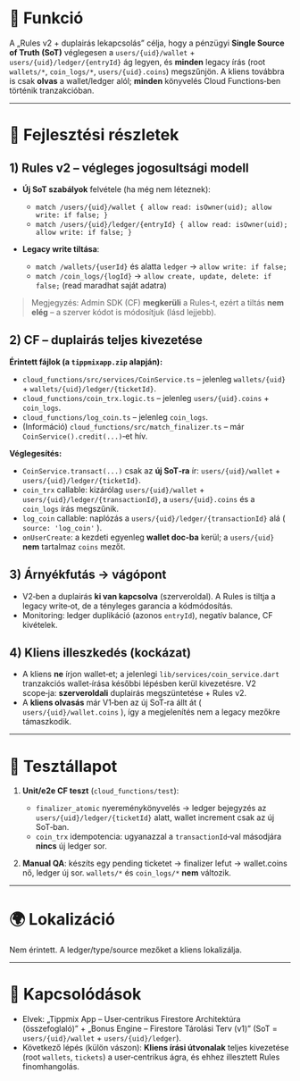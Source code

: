 # 🎯 Funkció

A „Rules v2 + duplairás lekapcsolás” célja, hogy a pénzügyi **Single Source of Truth (SoT)** véglegesen a `users/{uid}/wallet` + `users/{uid}/ledger/{entryId}` ág legyen, és **minden** legacy írás (root `wallets/*`, `coin_logs/*`, `users/{uid}.coins`) megszűnjön. A kliens továbbra is csak **olvas** a wallet/ledger alól; **minden** könyvelés Cloud Functions‑ben történik tranzakcióban.

---

# 🧠 Fejlesztési részletek

## 1) Rules v2 – végleges jogosultsági modell

* **Új SoT szabályok** felvétele (ha még nem léteznek):

  * `match /users/{uid}/wallet { allow read: isOwner(uid); allow write: if false; }`
  * `match /users/{uid}/ledger/{entryId} { allow read: isOwner(uid); allow write: if false; }`
* **Legacy write tiltása**:

  * `match /wallets/{userId}` és alatta `ledger` → `allow write: if false;`
  * `match /coin_logs/{logId}` → `allow create, update, delete: if false;` (read maradhat saját adatra)

> Megjegyzés: Admin SDK (CF) **megkerüli** a Rules‑t, ezért a tiltás **nem elég** – a szerver kódot is módosítjuk (lásd lejjebb).

## 2) CF – duplairás teljes kivezetése

**Érintett fájlok (a `tippmixapp.zip` alapján):**

* `cloud_functions/src/services/CoinService.ts` – jelenleg `wallets/{uid}` + `wallets/{uid}/ledger/{ticketId}`.
* `cloud_functions/coin_trx.logic.ts` – jelenleg `users/{uid}.coins` + `coin_logs`.
* `cloud_functions/log_coin.ts` – jelenleg `coin_logs`.
* (Információ) `cloud_functions/src/match_finalizer.ts` – már `CoinService().credit(...)`‑et hív.

**Véglegesítés:**

* `CoinService.transact(...)` csak az **új SoT‑ra** ír: `users/{uid}/wallet` + `users/{uid}/ledger/{ticketId}`.
* `coin_trx` callable: kizárólag `users/{uid}/wallet` + `users/{uid}/ledger/{transactionId}`, a `users/{uid}.coins` és a `coin_logs` írás megszűnik.
* `log_coin` callable: naplózás a `users/{uid}/ledger/{transactionId}` alá ( `source: 'log_coin'` ).
* `onUserCreate`: a kezdeti egyenleg **wallet doc‑ba** kerül; a `users/{uid}` **nem** tartalmaz `coins` mezőt.

## 3) Árnyékfutás → vágópont

* V2‑ben a duplairás **ki van kapcsolva** (szerveroldal). A Rules is tiltja a legacy write‑ot, de a tényleges garancia a kódmódosítás.
* Monitoring: ledger duplikáció (azonos `entryId`), negatív balance, CF kivételek.

## 4) Kliens illeszkedés (kockázat)

* A kliens **ne** írjon wallet‑et; a jelenlegi `lib/services/coin_service.dart` tranzakciós wallet‑írása későbbi lépésben kerül kivezetésre. V2 scope‑ja: **szerveroldali** duplairás megszüntetése + Rules v2.
* A **kliens olvasás** már V1‑ben az új SoT‑ra állt át ( `users/{uid}/wallet.coins` ), így a megjelenítés nem a legacy mezőkre támaszkodik.

---

# 🧪 Tesztállapot

1. **Unit/e2e CF teszt** (`cloud_functions/test`):

   * `finalizer_atomic` nyereménykönyvelés → ledger bejegyzés az `users/{uid}/ledger/{ticketId}` alatt, wallet increment csak az új SoT‑ban.
   * `coin_trx` idempotencia: ugyanazzal a `transactionId`‑val másodjára **nincs** új ledger sor.
2. **Manual QA**: készíts egy pending ticketet → finalizer lefut → wallet.coins nő, ledger új sor. `wallets/*` és `coin_logs/*` **nem** változik.

---

# 🌍 Lokalizáció

Nem érintett. A ledger/type/source mezőket a kliens lokalizálja.

---

# 📎 Kapcsolódások

* Elvek: „Tippmix App – User‑centrikus Firestore Architektúra (összefoglaló)” + „Bonus Engine – Firestore Tárolási Terv (v1)” (SoT = `users/{uid}/wallet` + `users/{uid}/ledger`).
* Következő lépés (külön vászon): **Kliens írási útvonalak** teljes kivezetése (root `wallets`, `tickets`) a user‑centrikus ágra, és ehhez illesztett Rules finomhangolás.

